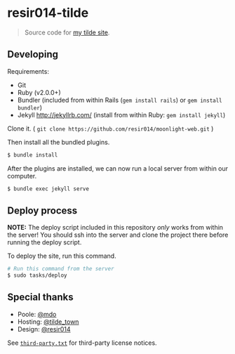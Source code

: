resir014-tilde
==============

> Source code for [my tilde site](https://tilde.town/~resir014/).

Developing
----------

Requirements:
* Git
* Ruby (v2.0.0+)
* Bundler
  (included from within Rails (`gem install rails`) or `gem install bundler`)
* Jekyll <http://jekyllrb.com/>
  (install from within Ruby: `gem install jekyll`)

Clone it. ( `git clone https://github.com/resir014/moonlight-web.git` )

Then install all the bundled plugins.

```bash
$ bundle install
```

After the plugins are installed, we can now run a local server from within our computer.

```bash
$ bundle exec jekyll serve
```

Deploy process
--------------

**NOTE:** The deploy script included in this repository *only* works from within the server! You should ssh into the server and clone the project there before running the deploy script.

To deploy the site, run this command.

```bash
# Run this command from the server
$ sudo tasks/deploy
```

Special thanks
--------------

* Poole: [@mdo](https://twitter.com/mdo)
* Hosting: [@tilde_town](https://twitter.com/tilde_town)
* Design: [@resir014](https://twitter.com/resir014)

See [`third-party.txt`](https://github.com/resir014/resir014.xyz/blob/master/third-party.txt) for third-party license notices.

